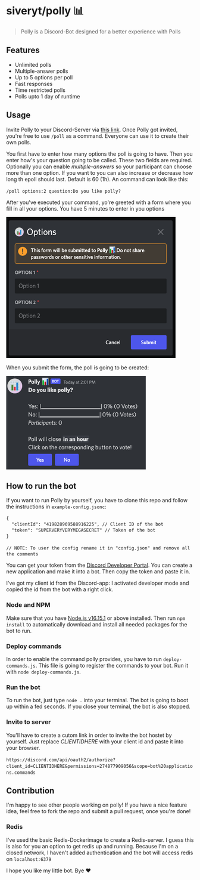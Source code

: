 # siveryt/polly 📊

> Polly is a Discord-Bot designed for a better experience with Polls

## Features

- Unlimited polls
- Multiple-answer polls
- Up to 5 options per poll
- Fast responses
- Time restricted polls
- Polls upto 1 day of runtime

## Usage

Invite Polly to your Discord-Server via [this link](http://polly.sivery.de/invite). Once Polly got invited, you're free to use `/poll` as a command. Everyone can use it to create their own polls.

You first have to enter how many options the poll is going to have. Then you enter how's your question going to be called. These two fields are required.
Optionally you can enable _multiple-answers_ so your participant can choose more than one option. If you want to you can also increase or decrease how long th epoll should last. Default is 60 (1h). An command can look like this:

`/poll options:2 question:Do you like polly?`

After you've executed your command, yo're greeted with a form where you fill in all your options. You have 5 minutes to enter in you options

![Discord modal with two TextFields (short)](assets/modal.png 'How your form is going to look like')

When you submit the form, the poll is going to be created:

![Discord message with poll](assets/poll.png 'How your poll is going to look like')

## How to run the bot

If you want to run Polly by yourself, you have to clone this repo and follow the instructions in `example-config.jsonc`:

```jsonc
{
  "clientId": "419828969588916225", // Client ID of the bot
  "token": "SUPERVERYVERYMEGASECRET" // Token of the bot
}

// NOTE: To user the config rename it in "config.json" and remove all the comments
```

You can get your token from the [Discord Developer Portal](https://discord.com/developers/). You can create a new application and make it into a bot. Then copy the token and paste it in.

I've got my client id from the Discord-app: I activated developer mode and copied the id from the bot with a right click.

### Node and NPM

Make sure that you have [Node.js v16.15.1](https://nodejs.org/) or above installed. Then run `npm install` to automatically download and install all needed packages for the bot to run.

### Deploy commands

In order to enable the command polly provides, you have to run `deploy-commands.js`. This file is going to register the commands to your bot. Run it with `node deploy-commands.js`.

### Run the bot

To run the bot, just type `node .` into your terminal. The bot is going to boot up within a fed seconds. If you close your terminal, the bot is also stopped.

### Invite to server

You'll have to create a cutom link in order to invite the bot hostet by yourself. Just replace _CLIENTIDHERE_ with your client id and paste it into your browser.

`https://discord.com/api/oauth2/authorize?client_id=CLIENTIDHERE&permissions=274877909056&scope=bot%20applications.commands`

## Contribution

I'm happy to see other people working on polly! If you have a nice feature idea, feel free to fork the repo and submit a pull request, once you're done!

### Redis

I've used the basic Redis-Dockerimage to create a Redis-server. I guess this is also for you an option to get redis up and running. Because I'm on a closed network, I haven't added authentication and the bot will access redis on `localhost:6379`

I hope you like my little bot. Bye ❤️

<!-- Many Discord-Sevrer nowadays use Polls to interact with their community, but usually these endup in Messages and Readtions attached to them and no time limit. Polly solves this Issue with Button and Time-restricted polls.
The many options give you the opportunity to customize your polls to your needs -->
